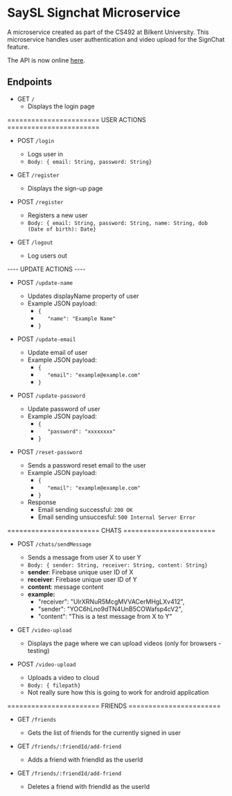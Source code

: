 # **SaySL Signchat Microservice**

A microservice created as part of the CS492 at Bilkent University. This microservice handles user authentication and video upload for the SignChat feature.

The API is now online [here](https://saysl-signchat.herokuapp.com/).

## **Endpoints**

*  GET `/` 
    *  Displays the login page

======================= USER ACTIONS =======================

*  POST `/login`
    *  Logs user in
    * `Body: { email: String, password: String}`

*  GET `/register` 
    *  Displays the sign-up page
    
*  POST `/register`
    *  Registers a new user
    * `Body: { email: String, password: String, name: String, dob (Date of birth): Date}`
    
*  GET `/logout` 
    *  Log users out

---- UPDATE ACTIONS ----
* POST `/update-name`
    * Updates displayName property of user
    * Example JSON payload:
        * `{`
        * `   "name": "Example Name"`
        * `}`
        
* POST `/update-email`
    * Update email of user
    * Example JSON payload:
        * `{`
        * `   "email": "example@example.com"`
        * `}`
* POST `/update-password`
    * Update password of user
    * Example JSON payload:
        * `{`
        * `   "password": "xxxxxxxx"`
        * `}`

* POST `/reset-password`
    * Sends a password reset email to the user
    * Example JSON payload:
        * `{`
        * `   "email": "example@example.com"`
        * `}`
    * Response
        * Email sending successful: `200 OK`
        * Email sending unsuccesful: `500 Internal Server Error`

======================= CHATS =======================

* POST `/chats/sendMessage`
    * Sends a message from user X to user Y
    * `Body: { sender: String, receiver: String, content: String}`
    * **sender**: Firebase unique user ID of X
    * **receiver**: Firebase unique user ID of Y
    * **content**: message content
    * **example:**
        * "receiver": "UlrXRNuR5McgMVVACerMHgLXv412", 
        * "sender": "YOC6hLno9dTN4UnB5COWafsp4cV2",
        * "content":  "This is a test message from X to Y"
    

*  GET `/video-upload` 
    *  Displays the page where we can upload videos (only for browsers - testing)

*  POST `/video-upload`
    *  Uploads a video to cloud
    * `Body: { filepath}`
    * Not really sure how this is going to work for android application

======================= FRIENDS =======================

*  GET `/friends` 
    * Gets the list of friends for the currently signed in user

*  GET `/friends/:friendId/add-friend`
    * Adds a friend with friendId as the userId

*  GET `/friends/:friendId/add-friend` 
    * Deletes a friend with friendId as the userId

 

